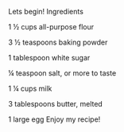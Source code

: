 Lets begin!
Ingredients

1 ½ cups all-purpose flour

3 ½ teaspoons baking powder

1 tablespoon white sugar

¼ teaspoon salt, or more to taste

1 ¼ cups milk

3 tablespoons butter, melted

1 large egg
Enjoy my recipe!